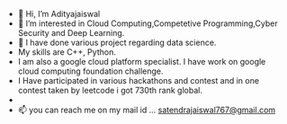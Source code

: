 - 👋 Hi, I’m Adityajaiswal
- 👀 I’m interested in Cloud Computing,Competetive Programming,Cyber Security and Deep Learning.
- 🌱 I have done various project regarding data science.
- My skills are C++, Python.
- I am also a google cloud platform specialist. I have work on google cloud computing foundation challenge.
- I Have participated in various hackathons and contest and in one contest taken by leetcode i got 730th rank global.
- 
- 📫 you can reach me on my mail id ... satendrajaiswal767@gmail.com

<!---
Adityajaiswal9050/Adityajaiswal9050 is a ✨ special ✨ repository because its `README.md` (this file) appears on your GitHub profile.
You can click the Preview link to take a look at your changes.
--->

